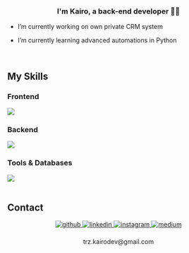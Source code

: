 ### <div align="center">I'm Kairo, a back-end developer 👨‍💻</div>  
  

-  I’m currently working on own private CRM system  
  

-  I’m currently learning advanced automations in Python  
  

<br/>  


## My Skills




### Frontend  
<div align="left">  
<img src="https://skillicons.dev/icons?i=js,html,css,bootstrap" />

</div>

</td><td valign="top" width="33%">



### Backend  
<div align="left">  
<img src="https://skillicons.dev/icons?i=php,laravel,python,flask,django,nodejs,express" />
</div>

</td><td valign="top" width="33%">



### Tools & Databases  
<div align="left">  
<img src="https://skillicons.dev/icons?i=aws,gcp,nginx,docker,mysql,mongodb,postgresql,firebase,supabase,sqlite" />
</div>



<br/>  


## Contact
<div align="center">
<a href="https://github.com/kairodev" target="_blank">
<img src=https://img.shields.io/badge/github-%2324292e.svg?&style=for-the-badge&logo=github&logoColor=white alt=github style="margin-bottom: 5px;" />
</a>
<a href="https://linkedin.com/in/kairo-cardozo-27a351267" target="_blank">
<img src=https://img.shields.io/badge/linkedin-%231E77B5.svg?&style=for-the-badge&logo=linkedin&logoColor=white alt=linkedin style="margin-bottom: 5px;" />
</a>
<a href="https://instagram.com/kairotrz" target="_blank">
<img src=https://img.shields.io/badge/instagram-%23000000.svg?&style=for-the-badge&logo=instagram&logoColor=white alt=instagram style="margin-bottom: 5px;" />
</a>
<a href="https://medium.com/@trz.kairodev" target="_blank">
<img src=https://img.shields.io/badge/medium-%23292929.svg?&style=for-the-badge&logo=medium&logoColor=white alt=medium style="margin-bottom: 5px;" />
</a>  
</div>  
<br/>
<div align="center">trz.kairodev@gmail.com</div>
